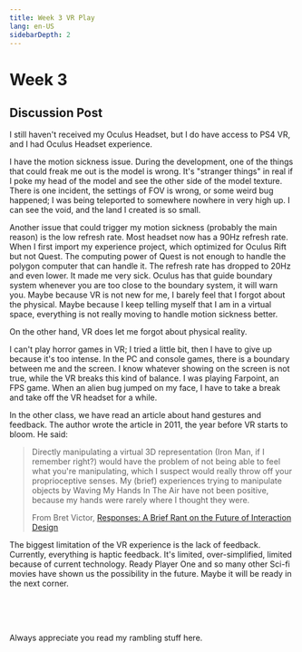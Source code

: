 ```yaml
---
title: Week 3 VR Play
lang: en-US
sidebarDepth: 2
---
```


# Week 3

## Discussion Post

I still haven't received my Oculus Headset, but I do have access to PS4 VR, and I had Oculus Headset experience. 

I have the motion sickness issue. During the development, one of the things that could freak me out is the model is wrong. It's "stranger things" in real if I poke my head of the model and see the other side of the model texture. There is one incident, the settings of FOV is wrong, or some weird bug happened; I was being teleported to somewhere nowhere in very high up. I can see the void, and the land I created is so small. 

Another issue that could trigger my motion sickness (probably the main reason) is the low refresh rate. Most headset now has a 90Hz refresh rate. When I first import my experience project, which optimized for Oculus Rift but not Quest. The computing power of Quest is not enough to handle the polygon computer that can handle it. The refresh rate has dropped to 20Hz and even lower. It made me very sick. 
Oculus has that guide boundary system whenever you are too close to the boundary system, it will warn you. Maybe because VR is not new for me, I barely feel that I forgot about the physical. Maybe because I keep telling myself that I am in a virtual space, everything is not really moving to handle motion sickness better. 

On the other hand, VR does let me forgot about physical reality.


I can't play horror games in VR; I tried a little bit, then I have to give up because it's too intense. In the PC and console games, there is a boundary between me and the screen. I know whatever showing on the screen is not true, while the VR breaks this kind of balance. I was playing Farpoint, an FPS game. When an alien bug jumped on my face, I have to take a break and take off the VR headset for a while. 

In the other class, we have read an article about hand gestures and feedback. The author wrote the article in 2011, the year before VR starts to bloom. He said: 

> Directly manipulating a virtual 3D representation (Iron Man, if I remember right?) would have the problem of not being able to feel what you're manipulating, which I suspect would really throw off your proprioceptive senses. My (brief) experiences trying to manipulate objects by Waving My Hands In The Air have not been positive, because my hands were rarely where I thought they were.
>
> From Bret Victor, [Responses: A Brief Rant on the Future of Interaction Design](http://worrydream.com/ABriefRantOnTheFutureOfInteractionDesign/responses.html)

The biggest limitation of the VR experience is the lack of feedback. Currently, everything is haptic feedback. It's limited, over-simplified, limited because of current technology. Ready Player One and so many other Sci-fi movies have shown us the possibility in the future. Maybe it will be ready in the next corner. 

<br>

<br>

<br>

Always appreciate you read my rambling stuff here. 

